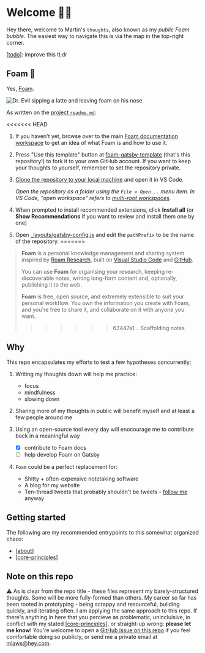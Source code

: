 # Welcome 👋🏻

Hey there, welcome to Martin's `thoughts`, also known as my _public Foam bubble_. The easiest way to navigate this is via the map in the top-right corner.

[[todo]]: improve this tl;dr

## Foam 🤔

Yes, [Foam](https://github.com/foambubble/foam).

![Dr. Evil sipping a latte and leaving foam on his nose](https://media.giphy.com/media/Y4qF2b3IfBA78eRhct/giphy.gif)

As written on the [project `readme.md`](https://github.com/foambubble/foam/blob/master/readme.md):

<<<<<<< HEAD
1. If you haven't yet, browse over to the main [Foam documentation workspace](https://foambubble.github.io/foam) to get an idea of what Foam is and how to use it.
2. Press "Use this template" button at [foam-gatsby-template](https://github.com/mathieudutour/foam-gatsby-template/generate) (that's this repository!) to fork it to your own GitHub account. If you want to keep your thoughts to yourself, remember to set the repository private.
3. [Clone the repository to your local machine](https://help.github.com/en/github/creating-cloning-and-archiving-repositories/cloning-a-repository) and open it in VS Code.

    *Open the repository as a folder using the `File > Open...` menu item. In VS Code, "open workspace" refers to [multi-root workspaces](https://code.visualstudio.com/docs/editor/multi-root-workspaces).*

4. When prompted to install recommended extensions, click **Install all** (or **Show Recommendations** if you want to review and install them one by one)
5. Open [_layouts/gatsby-config.js](_layouts/gatsby-config.js) and edit the `pathPrefix` to be the name of the repository.
=======
> **Foam** is a personal knowledge management and sharing system inspired by [Roam Research](https://roamresearch.com/), built on [Visual Studio Code](https://code.visualstudio.com/) and [GitHub](https://github.com/).
>
> You can use **Foam** for organising your research, keeping re-discoverable notes, writing long-form content and, optionally, publishing it to the web.
>
> **Foam** is free, open source, and extremely extensible to suit your personal workflow. You own the information you create with Foam, and you're free to share it, and collaborate on it with anyone you want.
>>>>>>> 63447a1... Scaffolding notes

## Why

This repo encapsulates my efforts to test a few hypotheses concurrently:

1. Writing my thoughts down will help me practice:

   - focus
   - mindfulness
   - slowing down

1. Sharing more of my thoughts in public will benefit myself and at least a few people around me
1. Using an open-source tool every day will enocourage me to contribute back in a meaningful way

   - [x] contribute to Foam docs
   - [ ] help develop Foam on Gatsby

1. `Foam` could be a perfect replacement for:
   - Shitty + often-expensive notetaking software
   - A blog for my website
   - Ten-thread tweets that probably shouldn't be tweets - [follow me](https://twitter.com/martinblaws) anyway

## Getting started

The following are my recommended entrypoints to this somewhat organized chaos:

- [[about]]
- [[core-principles]]

## Note on this repo

⚠️ As is clear from the repo title - these files represent my barely-structured thoughts. Some will be more fully-formed than others. My career so far has been rooted in prototyping - being scrappy and resourceful, building quickly, and iterating often. I am applying the same approach to this repo. If there's anything in here that you percieve as problematic, unincluisive, in conflict with my stated [[core-principles]], or straight-up wrong: **please let me know**! You're welcome to open a [GitHub issue on this repo](https://github.com/martinlaws/thoughts/issues/new) if you feel comfortable doing so publicly, or send me a private email at [mlaws@hey.com](mailto:mlaws@hey.com).

[//begin]: # "Autogenerated link references for markdown compatibility"
[todo]: todo "Todos"
[about]: about "About"
[core-principles]: core-principles "Core Principles"
[//end]: # "Autogenerated link references"

